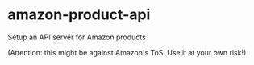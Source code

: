 # amazon-product-api

Setup an API server for Amazon products

(Attention: this might be against Amazon's ToS. Use it at your own risk!)
